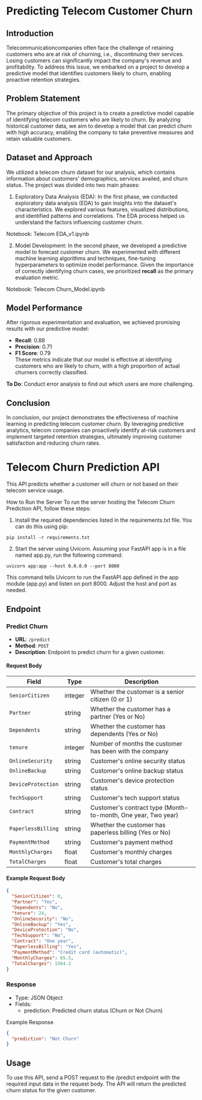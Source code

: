 # Predicting Telecom Customer Churn
## Introduction
Telecommunicationcompanies often face the challenge of retaining customers who are at risk of churning, i.e., discontinuing their services. Losing customers can significantly impact the company's revenue and profitability. To address this issue, we embarked on a project to develop a predictive model that identifies customers likely to churn, enabling proactive retention strategies.

##  Problem Statement
The primary objective of this project is to create a predictive model capable of identifying telecom customers who are likely to churn. By analyzing historical customer data, we aim to develop a model that can predict churn with high accuracy, enabling the company to take preventive measures and retain valuable customers.

## Dataset and Approach
We utilized a telecom churn dataset for our analysis, which contains information about customers' demographics, services availed, and churn status. The project was divided into two main phases:

1. Exploratory Data Analysis (EDA):
In the first phase, we conducted exploratory data analysis (EDA) to gain insights into the dataset's characteristics. We explored various features, visualized distributions, and identified patterns and correlations. The EDA process helped us understand the factors influencing customer churn.

Notebook: Telecom EDA_v1.ipynb

2. Model Development:
In the second phase, we developed a predictive model to forecast customer churn. We experimented with different machine learning algorithms and techniques, fine-tuning hyperparameters to optimize model performance. Given the importance of correctly identifying churn cases, we prioritized **recall** as the primary evaluation metric.

Notebook: Telecom Churn_Model.ipynb

## Model Performance
After rigorous experimentation and evaluation, we achieved promising results with our predictive model:

- **Recall**: 0.88
- **Precision**: 0.71
- **F1 Score**: 0.79  
These metrics indicate that our model is effective at identifying customers who are likely to churn, with a high proportion of actual churners correctly classified.

**To Do**: Conduct error analysis to find out which users are more challenging.

## Conclusion
In conclusion, our project demonstrates the effectiveness of machine learning in predicting telecom customer churn. By leveraging predictive analytics, telecom companies can proactively identify at-risk customers and implement targeted retention strategies, ultimately improving customer satisfaction and reducing churn rates.


# Telecom Churn Prediction API

This API predicts whether a customer will churn or not based on their telecom service usage.

How to Run the Server
To run the server hosting the Telecom Churn Prediction API, follow these steps:

1. Install the required dependencies listed in the requirements.txt file. You can do this using pip:
```
pip install -r requirements.txt
```

2. Start the server using Uvicorn. Assuming your FastAPI app is in a file named app.py, run the following command:
```
uvicorn app:app --host 0.0.0.0 --port 8000
```
This command tells Uvicorn to run the FastAPI app defined in the app module (app.py) and listen on port 8000. Adjust the host and port as needed.


## Endpoint

### Predict Churn

- **URL**: `/predict`
- **Method**: `POST`
- **Description**: Endpoint to predict churn for a given customer.

#### Request Body

| Field             | Type   | Description                                           |
|-------------------|--------|-------------------------------------------------------|
| `SeniorCitizen`   | integer| Whether the customer is a senior citizen (0 or 1)     |
| `Partner`         | string | Whether the customer has a partner (Yes or No)        |
| `Dependents`      | string | Whether the customer has dependents (Yes or No)       |
| `tenure`          | integer| Number of months the customer has been with the company|
| `OnlineSecurity`  | string | Customer's online security status                     |
| `OnlineBackup`    | string | Customer's online backup status                       |
| `DeviceProtection`| string | Customer's device protection status                   |
| `TechSupport`     | string | Customer's tech support status                        |
| `Contract`        | string | Customer's contract type (Month-to-month, One year, Two year) |
| `PaperlessBilling`| string | Whether the customer has paperless billing (Yes or No)|
| `PaymentMethod`   | string | Customer's payment method                             |
| `MonthlyCharges`  | float  | Customer's monthly charges                            |
| `TotalCharges`    | float  | Customer's total charges                              |

#### Example Request Body

```json
{
  "SeniorCitizen": 0,
  "Partner": "Yes",
  "Dependents": "No",
  "tenure": 24,
  "OnlineSecurity": "No",
  "OnlineBackup": "Yes",
  "DeviceProtection": "No",
  "TechSupport": "No",
  "Contract": "One year",
  "PaperlessBilling": "Yes",
  "PaymentMethod": "Credit card (automatic)",
  "MonthlyCharges": 65.5,
  "TotalCharges": 1564.2
}
```

### Response
- Type: JSON Object
- Fields:
    - prediction: Predicted churn status (Churn or Not Churn)

Example Response
```json
{
  "prediction": "Not Churn"
}
```

## Usage
To use this API, send a POST request to the /predict endpoint with the required input data in the request body.
The API will return the predicted churn status for the given customer.



